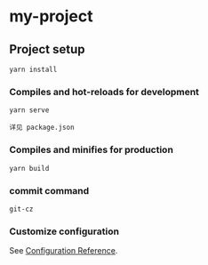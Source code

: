 # my-project

## Project setup
```
yarn install
```

### Compiles and hot-reloads for development
```
yarn serve

详见 package.json
```

### Compiles and minifies for production
```
yarn build
```

### commit command
```$xslt
git-cz
```

### Customize configuration
See [Configuration Reference](https://cli.vuejs.org/config/).
